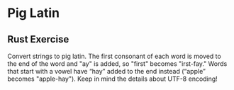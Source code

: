 # Pig Latin

## Rust Exercise

Convert strings to pig latin. The first consonant of each word is moved to the
end of the word and "ay" is added, so "first" becomes "irst-fay." Words that
start with a vowel have “hay” added to the end instead (“apple” becomes
"apple-hay"). Keep in mind the details about UTF-8 encoding!
